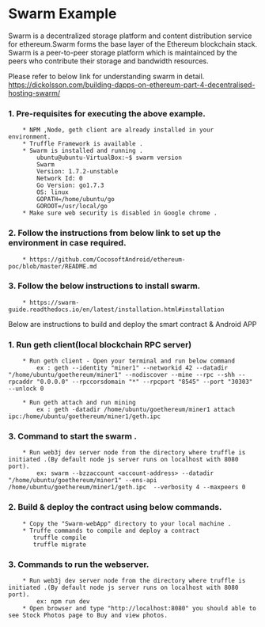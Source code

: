 # Swarm Example
  Swarm is a decentralized storage platform and content distribution service for   ethereum.Swarm forms the base layer of the Ethereum blockchain stack.
  Swarm is a peer-to-peer storage platform which is maintainced by the peers who contribute   their storage and bandwidth resources.

Please refer to below link for understanding swarm in detail.
  https://dickolsson.com/building-dapps-on-ethereum-part-4-decentralised-hosting-swarm/ 
 

### 1. Pre-requisites for executing the above example.
		* NPM ,Node, geth client are already installed in your environment.
		* Truffle Framework is available .
		* Swarm is installed and running .
			ubuntu@ubuntu-VirtualBox:~$ swarm version
			Swarm
			Version: 1.7.2-unstable
			Network Id: 0
			Go Version: go1.7.3
			OS: linux
			GOPATH=/home/ubuntu/go
			GOROOT=/usr/local/go
		* Make sure web security is disabled in Google chrome .
		

### 2. Follow the instructions from below link to set up the environment in case required. 
		* https://github.com/CocosoftAndroid/ethereum-poc/blob/master/README.md 


### 3. Follow the below instructions to install swarm. 
		* https://swarm-guide.readthedocs.io/en/latest/installation.html#installation 
		
Below are instructions to build and deploy the smart contract & Android APP

### 1. Run geth client(local blockchain RPC server) 
		* Run geth client - Open your terminal and run below command
			ex : geth --identity "miner1" --networkid 42 --datadir "/home/ubuntu/goethereum/miner1" --nodiscover --mine --rpc --shh --rpcaddr "0.0.0.0" --rpccorsdomain "*" --rpcport "8545" --port "30303" --unlock 0
			
		* Run geth attach and run mining 
			ex : geth -datadir /home/ubuntu/goethereum/miner1 attach ipc:/home/ubuntu/goethereum/miner1/geth.ipc

### 3. Command to start the swarm .
		* Run web3j dev server node from the directory where truffle is initiated .(By default node js server runs on localhost with 8080 port).
			ex: swarm --bzzaccount <account-address> --datadir "/home/ubuntu/goethereum/miner1" --ens-api /home/ubuntu/goethereum/miner1/geth.ipc  --verbosity 4 --maxpeers 0
		
### 2. Build & deploy the contract using below commands.
		* Copy the "Swarm-webApp" directory to your local machine .
		* Truffe commands to compile and deploy a contract
		   truffle compile
		   truffle migrate
	

### 3. Commands to run the webserver.
		* Run web3j dev server node from the directory where truffle is initiated .(By default node js server runs on localhost with 8080 port).
			ex: npm run dev
		* Open browser and type "http://localhost:8080" you should able to see Stock Photos page to Buy and view photos.
		

		

		

		
		
		
		

		
		
		
		
